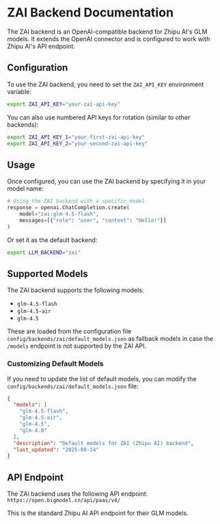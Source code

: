 # ZAI Backend Documentation

The ZAI backend is an OpenAI-compatible backend for Zhipu AI's GLM models. It extends the OpenAI connector and is configured to work with Zhipu AI's API endpoint.

## Configuration

To use the ZAI backend, you need to set the `ZAI_API_KEY` environment variable:

```bash
export ZAI_API_KEY="your-zai-api-key"
```

You can also use numbered API keys for rotation (similar to other backends):

```bash
export ZAI_API_KEY_1="your-first-zai-api-key"
export ZAI_API_KEY_2="your-second-zai-api-key"
```

## Usage

Once configured, you can use the ZAI backend by specifying it in your model name:

```python
# Using the ZAI backend with a specific model
response = openai.ChatCompletion.create(
    model="zai:glm-4.5-flash",
    messages=[{"role": "user", "content": "Hello!"}]
)
```

Or set it as the default backend:

```bash
export LLM_BACKEND="zai"
```

## Supported Models

The ZAI backend supports the following models:
- `glm-4.5-flash`
- `glm-4.5-air` 
- `glm-4.5`

These are loaded from the configuration file `config/backends/zai/default_models.json` as fallback models in case the `/models` endpoint is not supported by the ZAI API.

### Customizing Default Models

If you need to update the list of default models, you can modify the `config/backends/zai/default_models.json` file:

```json
{
  "models": [
    "glm-4.5-flash",
    "glm-4.5-air",
    "glm-4.5",
    "glm-4.0"
  ],
  "description": "Default models for ZAI (Zhipu AI) backend",
  "last_updated": "2025-08-14"
}
```

## API Endpoint

The ZAI backend uses the following API endpoint:
`https://open.bigmodel.cn/api/paas/v4/`

This is the standard Zhipu AI API endpoint for their GLM models.